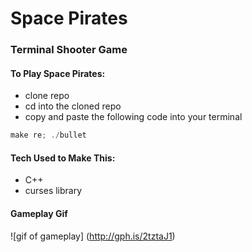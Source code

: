 # Space Pirates
### Terminal Shooter Game


#### To Play Space Pirates:
* clone repo
* cd into the cloned repo 
* copy and paste the following code into your terminal
```javascript
make re; ./bullet
```



#### Tech Used to Make This:
 * C++
 * curses library

#### Gameplay Gif
![gif of gameplay]
 (http://gph.is/2tztaJ1)
